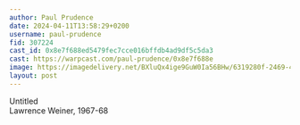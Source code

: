```yaml
---
author: Paul Prudence
date: 2024-04-11T13:58:29+0200
username: paul-prudence
fid: 307224
cast_id: 0x8e7f688ed5479fec7cce016bffdb4ad9df5c5da3
cast: https://warpcast.com/paul-prudence/0x8e7f688e
image: https://imagedelivery.net/BXluQx4ige9GuW0Ia56BHw/6319280f-2469-4ab2-f5da-c07d1c4e1200/original
layout: post
---
```

Untitled   
Lawrence Weiner, 1967-68  

<img src='https://imagedelivery.net/BXluQx4ige9GuW0Ia56BHw/6319280f-2469-4ab2-f5da-c07d1c4e1200/original' alt='' referrerpolicy='no-referrer'/>
